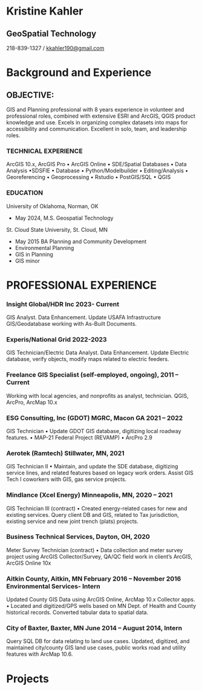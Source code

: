 # Kristine Kahler 
## GeoSpatial Technology 
218-839-1327 / kkahler190@gmail.com

# Background and Experience
## OBJECTIVE: 
GIS and Planning professional with 8 years experience in volunteer and professional roles, combined with extensive ESRI and ArcGIS, QGIS product knowledge and use. Excels in organizing complex datasets into maps for accessibility and communication. Excellent in solo, team, and leadership roles. 
### TECHNICAL EXPERIENCE
ArcGIS 10.x, ArcGIS Pro • ArcGIS Online • SDE/Spatial Databases • Data Analysis •SDSFIE • Database • Python/Modelbuilder • Editing/Analysis • Georeferencing • Geoprocessing • Rstudio • PostGIS/SQL • QGIS
### EDUCATION 
University of Oklahoma, Norman, OK 
- May 2024, M.S. Geospatial Technology
  
St. Cloud State University, St. Cloud, MN
- May 2015 BA Planning and Community Development
- Environmental Planning
- GIS in Planning
- GIS minor
  
# PROFESSIONAL EXPERIENCE
###  Insight Global/HDR Inc 2023- Current 
GIS Analyst. Data Enhancement. Update USAFA Infrastructure GIS/Geodatabase working with As-Built Documents. 
###  Experis/National Grid 2022-2023
GIS Technician/Electric Data Analyst. Data Enhancement.  Update Electric database, verify objects, modify maps related to electric feeders. 
###  Freelance GIS Specialist (self-employed, ongoing), 2011 – Current 
Working with local agencies, and nonprofits as analyst, technician. QGIS, ArcPro, ArcMap 10.x
###  ESG Consulting, Inc (GDOT) MGRC, Macon GA 2021 – 2022
 GIS Technician • Update GDOT GIS database, digitizing local roadway features. • MAP-21 Federal Project (REVAMP) • ArcPro 2.9 
###  Aerotek (Ramtech) Stillwater, MN, 2021 
GIS Technician II • Maintain, and update the SDE database, digitizing service lines, and related features based on legacy work orders. 
Assist GIS Tech I coworkers with GIS, gas service projects. 
###  Mindlance (Xcel Energy) Minneapolis, MN, 2020 – 2021 
GIS Technician III (contract) • Created energy-related cases for new and existing services. Query client DB and GIS, related to Tax jurisdiction, existing service and new joint trench (plats) projects. 
###  Business Technical Services, Dayton, OH, 2020 
Meter Survey Technician (contract) • Data collection and meter survey project using ArcGIS Collector/Survey, QA/QC field work in client’s ArcGIS, ArcGIS Online 10x 
### Aitkin County, Aitkin, MN February 2016 – November 2016 Environmental Services- Intern 
 Updated County GIS Data using ArcGIS Online, ArcMap 10.x Collector apps. • Located and digitized/GPS wells based on MN Dept. of Health and County historical records. Converted tabular data to spatial data. 
### City of Baxter, Baxter, MN June 2014 – August 2014, Intern 
Query SQL DB for data relating to land use cases. Updated, digitized, and maintained city/county GIS land use cases, public works road and utility features with ArcMap 10.6.

# Projects
